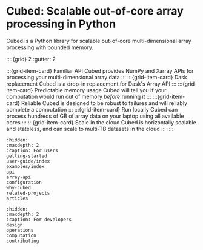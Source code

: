 # Cubed: Scalable out-of-core array processing in Python

Cubed is a Python library for scalable out-of-core multi-dimensional array processing with bounded memory.

::::{grid} 2
:gutter: 2

:::{grid-item-card}  Familiar API
Cubed provides NumPy and Xarray APIs for processing your multi-dimensional array data
:::
:::{grid-item-card}  Dask replacement
Cubed is a drop-in replacement for Dask's Array API
:::
:::{grid-item-card}  Predictable memory usage
Cubed will tell you if your computation would run out of memory *before* running it
:::
:::{grid-item-card}  Reliable
Cubed is designed to be robust to failures and will reliably complete a computation
:::
:::{grid-item-card}  Run locally
Cubed can process hundreds of GB of array data on your laptop using all available cores
:::
:::{grid-item-card}  Scale in the cloud
Cubed is horizontally scalable and stateless, and can scale to multi-TB datasets in the cloud
:::
::::

```{toctree}
:hidden:
:maxdepth: 2
:caption: For users
getting-started
user-guide/index
examples/index
api
array-api
configuration
why-cubed
related-projects
articles
```

```{toctree}
:hidden:
:maxdepth: 2
:caption: For developers
design
operations
computation
contributing
```
